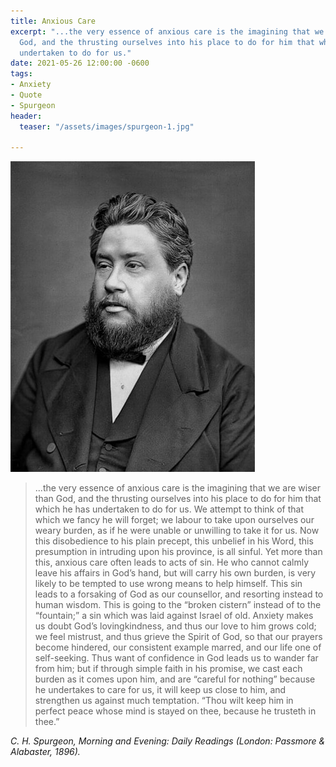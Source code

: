 ```yaml
---
title: Anxious Care
excerpt: "...the very essence of anxious care is the imagining that we are wiser than
  God, and the thrusting ourselves into his place to do for him that which he has
  undertaken to do for us."
date: 2021-05-26 12:00:00 -0600
tags:
- Anxiety
- Quote
- Spurgeon
header:
  teaser: "/assets/images/spurgeon-1.jpg"

---
```

![](/assets/images/spurgeon.jpg)

> ...the very essence of anxious care is the imagining that we are wiser than God, and the thrusting ourselves into his place to do for him that which he has undertaken to do for us. We attempt to think of that which we fancy he will forget; we labour to take upon ourselves our weary burden, as if he were unable or unwilling to take it for us. Now this disobedience to his plain precept, this unbelief in his Word, this presumption in intruding upon his province, is all sinful. Yet more than this, anxious care often leads to acts of sin. He who cannot calmly leave his affairs in God’s hand, but will carry his own burden, is very likely to be tempted to use wrong means to help himself. This sin leads to a forsaking of God as our counsellor, and resorting instead to human wisdom. This is going to the “broken cistern” instead of to the “fountain;” a sin which was laid against Israel of old. Anxiety makes us doubt God’s lovingkindness, and thus our love to him grows cold; we feel mistrust, and thus grieve the Spirit of God, so that our prayers become hindered, our consistent example marred, and our life one of self-seeking. Thus want of confidence in God leads us to wander far from him; but if through simple faith in his promise, we cast each burden as it comes upon him, and are “careful for nothing” because he undertakes to care for us, it will keep us close to him, and strengthen us against much temptation. “Thou wilt keep him in perfect peace whose mind is stayed on thee, because he trusteth in thee.”

<cite>C. H. Spurgeon, _Morning and Evening: Daily Readings_ (London: Passmore & Alabaster, 1896).</cite>